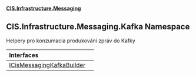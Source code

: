 #### [CIS.Infrastructure.Messaging](index.md 'index')

## CIS.Infrastructure.Messaging.Kafka Namespace

Helpery pro konzumacia produkování zpráv do Kafky

| Interfaces | |
| :--- | :--- |
| [ICisMessagingKafkaBuilder](CIS.Infrastructure.Messaging.Kafka.ICisMessagingKafkaBuilder.md 'CIS.Infrastructure.Messaging.Kafka.ICisMessagingKafkaBuilder') | |

